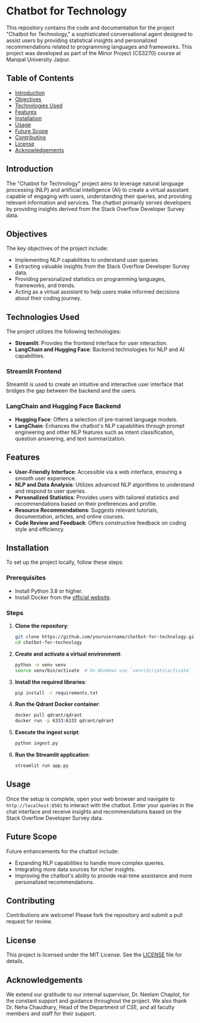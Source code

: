 # Chatbot for Technology

This repository contains the code and documentation for the project "Chatbot for Technology," a sophisticated conversational agent designed to assist users by providing statistical insights and personalized recommendations related to programming languages and frameworks. This project was developed as part of the Minor Project (CS3270) course at Manipal University Jaipur.

## Table of Contents
- [Introduction](#introduction)
- [Objectives](#objectives)
- [Technologies Used](#technologies-used)
- [Features](#features)
- [Installation](#installation)
- [Usage](#usage)
- [Future Scope](#future-scope)
- [Contributing](#contributing)
- [License](#license)
- [Acknowledgements](#acknowledgements)

## Introduction
The "Chatbot for Technology" project aims to leverage natural language processing (NLP) and artificial intelligence (AI) to create a virtual assistant capable of engaging with users, understanding their queries, and providing relevant information and services. The chatbot primarily serves developers by providing insights derived from the Stack Overflow Developer Survey data.

## Objectives
The key objectives of the project include:
- Implementing NLP capabilities to understand user queries.
- Extracting valuable insights from the Stack Overflow Developer Survey data.
- Providing personalized statistics on programming languages, frameworks, and trends.
- Acting as a virtual assistant to help users make informed decisions about their coding journey.

## Technologies Used
The project utilizes the following technologies:
- **Streamlit**: Provides the frontend interface for user interaction.
- **LangChain and Hugging Face**: Backend technologies for NLP and AI capabilities.

### Streamlit Frontend
Streamlit is used to create an intuitive and interactive user interface that bridges the gap between the backend and the users.

### LangChain and Hugging Face Backend
- **Hugging Face**: Offers a selection of pre-trained language models.
- **LangChain**: Enhances the chatbot's NLP capabilities through prompt engineering and other NLP features such as intent classification, question answering, and text summarization.

## Features
- **User-Friendly Interface**: Accessible via a web interface, ensuring a smooth user experience.
- **NLP and Data Analysis**: Utilizes advanced NLP algorithms to understand and respond to user queries.
- **Personalized Statistics**: Provides users with tailored statistics and recommendations based on their preferences and profile.
- **Resource Recommendations**: Suggests relevant tutorials, documentation, articles, and online courses.
- **Code Review and Feedback**: Offers constructive feedback on coding style and efficiency.

## Installation
To set up the project locally, follow these steps:

### Prerequisites
- Install Python 3.8 or higher.
- Install Docker from the [official website](https://www.docker.com/get-started).

### Steps
1. **Clone the repository**:
    ```sh
    git clone https://github.com/yourusername/chatbot-for-technology.git
    cd chatbot-for-technology
    ```

2. **Create and activate a virtual environment**:
    ```sh
    python -m venv venv
    source venv/bin/activate  # On Windows use `venv\Scripts\activate`
    ```

3. **Install the required libraries**:
    ```sh
    pip install -r requirements.txt
    ```

4. **Run the Qdrant Docker container**:
    ```sh
    docker pull qdrant/qdrant
    docker run -p 6333:6333 qdrant/qdrant
    ```

5. **Execute the ingest script**:
    ```sh
    python ingest.py
    ```

6. **Run the Streamlit application**:
    ```sh
    streamlit run app.py
    ```

## Usage
Once the setup is complete, open your web browser and navigate to `http://localhost:8501` to interact with the chatbot. Enter your queries in the chat interface and receive insights and recommendations based on the Stack Overflow Developer Survey data.

## Future Scope
Future enhancements for the chatbot include:
- Expanding NLP capabilities to handle more complex queries.
- Integrating more data sources for richer insights.
- Improving the chatbot's ability to provide real-time assistance and more personalized recommendations.

## Contributing
Contributions are welcome! Please fork the repository and submit a pull request for review.

## License
This project is licensed under the MIT License. See the [LICENSE](LICENSE) file for details.

## Acknowledgements
We extend our gratitude to our internal supervisor, Dr. Neelam Chaplot, for the constant support and guidance throughout the project. We also thank Dr. Neha Chaudhary, Head of the Department of CSE, and all faculty members and staff for their support.